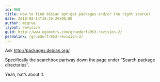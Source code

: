 ```yaml
---
id: 960
title: How to find debian apt-get packages and/or the right source?
date: 2010-08-14T18:29:29+00:00
author: mcgrue
layout: revision
guid: http://www.egometry.com/gruedorf/953-revision-2/
permalink: /gruedorf/953-revision-2/
---
```

Ask http://packages.debian.org/

Specifically the searchbox partway down the page under &#8220;Search package directories&#8221;.

Yeah, hat&#8217;s about it.